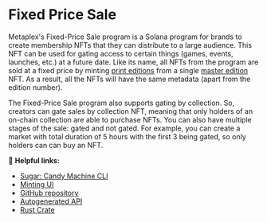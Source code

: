 # Fixed Price Sale

Metaplex's Fixed-Price Sale program is a Solana program for brands to create membership NFTs that they can distribute to a large audience. This NFT can be used for gating access to certain things (games, events, launches, etc.) at a future date.
Like its name, all NFTs from the program are sold at a fixed price by minting [print editions](/terminology#print) from a single [master edition](/terminology#master-edition) NFT. As a result, all the NFTs will have the same metadata (apart from the edition number). 

The Fixed-Price Sale program also supports gating by collection. So, creators can gate sales by collection NFT, meaning that only holders of an on-chain collection are able to purchase NFTs. You can also have multiple stages of the sale: gated and not gated. For example, you can create a market with total duration of 5 hours with the first 3 being gated, so only holders can can buy an NFT.

🔗 **Helpful links:**

- [Sugar: Candy Machine CLI](/tools/sugar/)
- [Minting UI](/guides/candy-machine-ui)
- [GitHub repository](https://github.com/metaplex-foundation/metaplex-program-library/tree/master/candy-machine)
- [Autogenerated API](https://www.npmjs.com/package/@metaplex-foundation/mpl-candy-machine)
- [Rust Crate](https://crates.io/crates/mpl-candy-machine)
